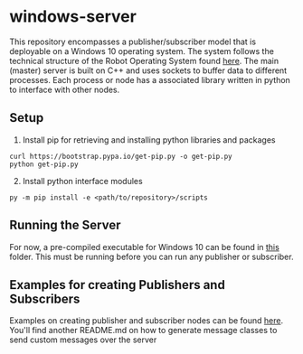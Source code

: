 # windows-server
This repository encompasses a publisher/subscriber model that is deployable on a Windows 10 operating system. The system follows the technical structure of the Robot Operating System found [here](http://wiki.ros.org/ROS/Technical%20Overview). The main (master) server is built on C++ and uses sockets to buffer data to different processes. Each process or node has a associated library written in python to interface with other nodes. 

## Setup 
1. Install pip for retrieving and installing python libraries and packages
```
curl https://bootstrap.pypa.io/get-pip.py -o get-pip.py
python get-pip.py
```
2. Install python interface modules 
```
py -m pip install -e <path/to/repository>/scripts
```

## Running the Server
For now, a pre-compiled executable for Windows 10 can be found in [this](https://github.com/NMMallick/windows-server/tree/main/server/Release) folder. This must be running before you can run any publisher or subscriber.

## Examples for creating Publishers and Subscribers
Examples on creating publisher and subscriber nodes can be found [here](https://github.com/NMMallick/windows-server/tree/main/scripts/examples). You'll find another README.md on how to generate message classes to send custom messages over the server
